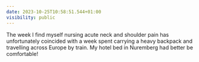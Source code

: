 ```yaml
---
date: 2023-10-25T10:58:51.544+01:00
visibility: public
---
```


The week I find myself nursing acute neck and shoulder pain has unfortunately coincided with a week spent carrying a heavy backpack and travelling across Europe by train. My hotel bed in Nuremberg had better be comfortable!
